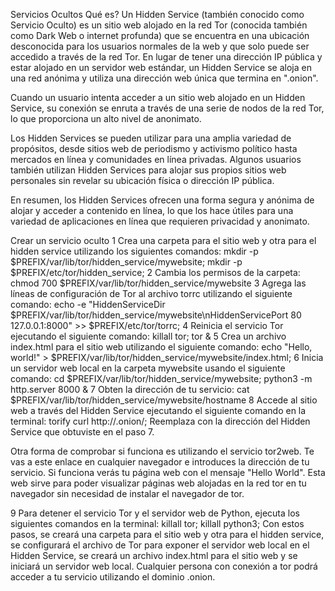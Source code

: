 Servicios Ocultos
Qué es?
Un Hidden Service (también conocido como Servicio Oculto) es un sitio web alojado en la red Tor (conocida también como Dark Web o internet profunda) que se encuentra en una ubicación desconocida para los usuarios normales de la web y que solo puede ser accedido a través de la red Tor. En lugar de tener una dirección IP pública y estar alojado en un servidor web estándar, un Hidden Service se aloja en una red anónima y utiliza una dirección web única que termina en ".onion".

Cuando un usuario intenta acceder a un sitio web alojado en un Hidden Service, su conexión se enruta a través de una serie de nodos de la red Tor, lo que proporciona un alto nivel de anonimato.

Los Hidden Services se pueden utilizar para una amplia variedad de propósitos, desde sitios web de periodismo y activismo político hasta mercados en línea y comunidades en línea privadas. Algunos usuarios también utilizan Hidden Services para alojar sus propios sitios web personales sin revelar su ubicación física o dirección IP pública.

En resumen, los Hidden Services ofrecen una forma segura y anónima de alojar y acceder a contenido en línea, lo que los hace útiles para una variedad de aplicaciones en línea que requieren privacidad y anonimato.

Crear un servicio oculto
1 Crea una carpeta para el sitio web y otra para el hidden service utilizando los siguientes comandos:
mkdir -p $PREFIX/var/lib/tor/hidden_service/mywebsite;
mkdir -p $PREFIX/etc/tor/hidden_service;
2 Cambia los permisos de la carpeta:
chmod 700 $PREFIX/var/lib/tor/hidden_service/mywebsite
3 Agrega las líneas de configuración de Tor al archivo torrc utilizando el siguiente comando:
echo -e "HiddenServiceDir $PREFIX/var/lib/tor/hidden_service/mywebsite\nHiddenServicePort 80 127.0.0.1:8000" >> $PREFIX/etc/tor/torrc;
4 Reinicia el servicio Tor ejecutando el siguiente comando:
killall tor;
tor &
5 Crea un archivo index.html para el sitio web utilizando el siguiente comando:
echo "Hello, world!" > $PREFIX/var/lib/tor/hidden_service/mywebsite/index.html;
6 Inicia un servidor web local en la carpeta mywebsite usando el siguiente comando:
cd $PREFIX/var/lib/tor/hidden_service/mywebsite;
python3 -m http.server 8000 &
7 Obten la dirección de tu servicio:
cat $PREFIX/var/lib/tor/hidden_service/mywebsite/hostname
8 Accede al sitio web a través del Hidden Service ejecutando el siguiente comando en la terminal:
torify curl http://<hidden-service-address>.onion/;
Reemplaza <hidden-service-address> con la dirección del Hidden Service que obtuviste en el paso 7.

Otra forma de comprobar si funciona es utilizando el servicio tor2web. Te vas a este enlace en cualquier navegador e introduces la dirección de tu servicio. Si funciona verás tu página web con el mensaje "Hello World". Esta web sirve para poder visualizar páginas web alojadas en la red tor en tu navegador sin necesidad de instalar el navegador de tor.

9 Para detener el servicio Tor y el servidor web de Python, ejecuta los siguientes comandos en la terminal:
killall tor;
killall python3;
Con estos pasos, se creará una carpeta para el sitio web y otra para el hidden service, se configurará el archivo de Tor para exponer el servidor web local en el Hidden Service, se creará un archivo index.html para el sitio web y se iniciará un servidor web local. Cualquier persona con conexión a tor podrá acceder a tu servicio utilizando el dominio .onion.